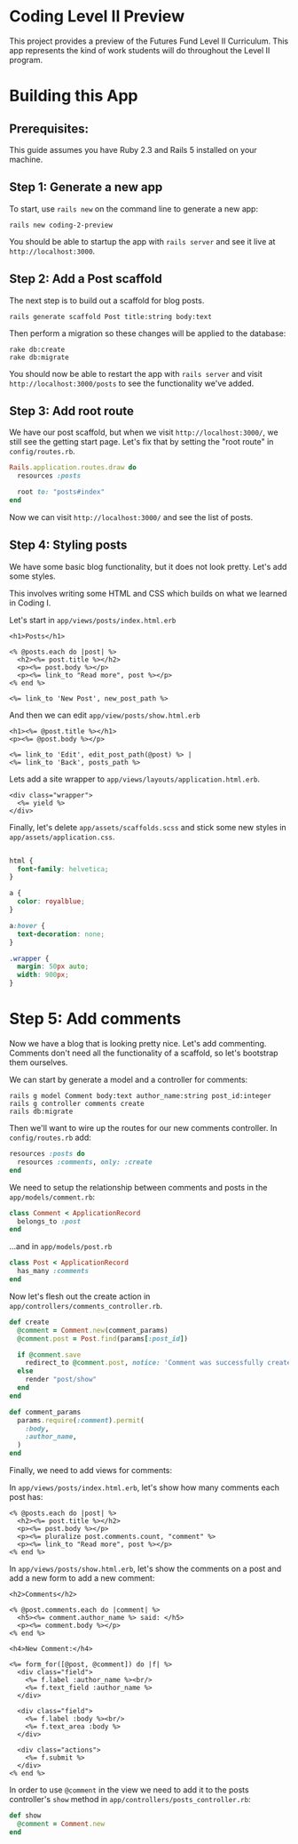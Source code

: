# Coding Level II Preview

This project provides a preview of the Futures Fund Level II Curriculum.
This app represents the kind of work students will do throughout the Level II program.

# Building this App

## Prerequisites:

This guide assumes you have Ruby 2.3 and Rails 5 installed on your machine.

## Step 1: Generate a new app

To start, use `rails new` on the command line to generate a new app:

```shell
rails new coding-2-preview
```

You should be able to startup the app with `rails server` and see it live at `http://localhost:3000`.

## Step 2: Add a Post scaffold

The next step is to build out a scaffold for blog posts.

```shell
rails generate scaffold Post title:string body:text
```

Then perform a migration so these changes will be applied to the database:

```shell
rake db:create
rake db:migrate
```

You should now be able to restart the app with `rails server` and visit `http://localhost:3000/posts` to see the functionality we've added.

## Step 3: Add root route

We have our post scaffold, but when we visit `http://localhost:3000/`, we still see the getting start page.
Let's fix that by setting the "root route" in `config/routes.rb`.

```ruby
Rails.application.routes.draw do
  resources :posts

  root to: "posts#index"
end
```

Now we can visit `http://localhost:3000/` and see the list of posts.

## Step 4: Styling posts

We have some basic blog functionality, but it does not look pretty.
Let's add some styles.

This involves writing some HTML and CSS which builds on what we learned in Coding I.

Let's start in `app/views/posts/index.html.erb`

```erb
<h1>Posts</h1>

<% @posts.each do |post| %>
  <h2><%= post.title %></h2>
  <p><%= post.body %></p>
  <p><%= link_to "Read more", post %></p>
<% end %>

<%= link_to 'New Post', new_post_path %>
```

And then we can edit `app/view/posts/show.html.erb`

```erb
<h1><%= @post.title %></h1>
<p><%= @post.body %></p>

<%= link_to 'Edit', edit_post_path(@post) %> |
<%= link_to 'Back', posts_path %>
```

Lets add a site wrapper to `app/views/layouts/application.html.erb`.

```erb
<div class="wrapper">
  <%= yield %>
</div>
```

Finally, let's delete `app/assets/scaffolds.scss` and stick some new styles in `app/assets/application.css`.

```css

html {
  font-family: helvetica;
}

a {
  color: royalblue;
}

a:hover {
  text-decoration: none;
}

.wrapper {
  margin: 50px auto;
  width: 900px;
}
```

# Step 5: Add comments

Now we have a blog that is looking pretty nice. Let's add commenting.
Comments don't need all the functionality of a scaffold, so let's bootstrap them ourselves.

We can start by generate a model and a controller for comments:

```shell
rails g model Comment body:text author_name:string post_id:integer
rails g controller comments create
rails db:migrate
```

Then we'll want to wire up the routes for our new comments controller.
In `config/routes.rb` add:

```ruby
resources :posts do
  resources :comments, only: :create
end
```

We need to setup the relationship between comments and posts in the `app/models/comment.rb`:

```ruby
class Comment < ApplicationRecord
  belongs_to :post
end
```

...and in `app/models/post.rb`

```ruby
class Post < ApplicationRecord
  has_many :comments
end
```

Now let's flesh out the create action in `app/controllers/comments_controller.rb`.

```ruby
def create
  @comment = Comment.new(comment_params)
  @comment.post = Post.find(params[:post_id])

  if @comment.save
    redirect_to @comment.post, notice: 'Comment was successfully created'
  else
    render "post/show"
  end
end

def comment_params
  params.require(:comment).permit(
    :body,
    :author_name,
  )
end
```

Finally, we need to add views for comments:

In `app/views/posts/index.html.erb`, let's show how many comments each post has:

```erb
<% @posts.each do |post| %>
  <h2><%= post.title %></h2>
  <p><%= post.body %></p>
  <p><%= pluralize post.comments.count, "comment" %>
  <p><%= link_to "Read more", post %></p>
<% end %>
```

In `app/views/posts/show.html.erb`, let's show the comments on a post and add a new form to add a new comment:

```erb
<h2>Comments</h2>

<% @post.comments.each do |comment| %>
  <h5><%= comment.author_name %> said: </h5>
  <p><%= comment.body %></p>
<% end %>

<h4>New Comment:</h4>

<%= form_for([@post, @comment]) do |f| %>
  <div class="field">
    <%= f.label :author_name %><br/>
    <%= f.text_field :author_name %>
  </div>

  <div class="field">
    <%= f.label :body %><br/>
    <%= f.text_area :body %>
  </div>

  <div class="actions">
    <%= f.submit %>
  </div>
<% end %>
```

In order to use `@comment` in the view we need to add it to the posts controller's `show` method in `app/controllers/posts_controller.rb`:

```ruby
def show
  @comment = Comment.new
end
```
